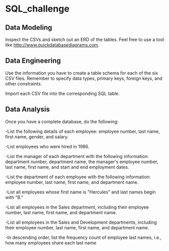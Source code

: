 # SQL_challenge

## Data Modeling
Inspect the CSVs and sketch out an ERD of the tables. Feel free to use a tool like http://www.quickdatabasediagrams.com.

## Data Engineering
Use the information you have to create a table schema for each of the six CSV files. Remember to specify data types, primary keys, foreign keys, and other constraints.

Import each CSV file into the corresponding SQL table.

## Data Analysis
Once you have a complete database, do the following:

-List the following details of each employee: employee number, last name, first name, gender, and salary.

-List employees who were hired in 1986.

-List the manager of each department with the following information: department number, department name, the manager's employee number, last name, first name, and start and end employment dates.

-List the department of each employee with the following information: employee number, last name, first name, and department name.

-List all employees whose first name is "Hercules" and last names begin with "B."

-List all employees in the Sales department, including their employee number, last name, first name, and department name.

-List all employees in the Sales and Development departments, including their employee number, last name, first name, and department name.

-In descending order, list the frequency count of employee last names, i.e., how many employees share each last name
